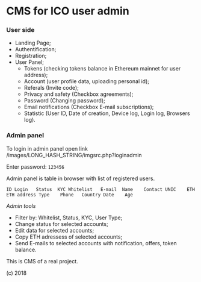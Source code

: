 # CMS for ICO user admin

### User side
* Landing Page;
* Authentification;
* Registration;
* User Panel;
  - Tokens (checking tokens balance in Ethereum mainnet for user address);
  - Account (user profile data, uploading personal id);
  - Referals (Invite code);
  - Privacy and safety (Checkbox agreements);
  - Password (Changing password);
  - Email notifications (Checkbox E-mail subscriptions);
  - Statistic (User ID, Date of creation, Device log, Login log, Browsers log).

### Admin panel

To login in admin panel open link /images/LONG_HASH_STRING/imgsrc.php?loginadmin

Enter password: `123456`

Admin panel is table in browser with list of registered users.

`ID	Login	Status	KYC	Whitelist	E-mail	Name	Contact	UNIC	ETH	ETH address	Type	Phone	Country	Date	Age`

*Admin tools*

* Filter by: Whitelist, Status, KYC, User Type;
* Change status for selected accounts;
* Edit data for selected accounts;
* Copy ETH adressess of selected accounts;
* Send E-mails to selected accounts with notification, offers, token balance.

This is CMS of a real project.

(c) 2018
